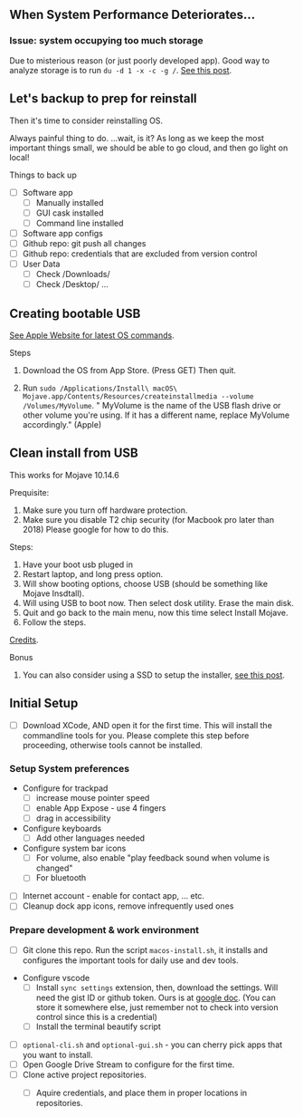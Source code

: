 ## When System Performance Deteriorates...

### Issue: system occupying too much storage

Due to misterious reason (or just poorly developed app). Good way to analyze storage is to run `du -d 1 -x -c -g /`. [See this post](https://forums.macrumors.com/threads/system-taking-up-285-gb-of-space.2106785/page-3).

## Let's backup to prep for reinstall

Then it's time to consider reinstalling OS.

Always painful thing to do. ...wait, is it? As long as we keep the most important things small, we should be able to go cloud, and then go light on local!

Things to back up
- [ ] Software app
    - [ ] Manually installed
    - [ ] GUI cask installed
    - [ ] Command line installed
- [ ] Software app configs
- [ ] Github repo: git push all changes
- [ ] Github repo: credentials that are excluded from version control
- [ ] User Data
    - [ ] Check /Downloads/
    - [ ] Check /Desktop/
    ...

## Creating bootable USB

[See Apple Website for latest OS commands](https://support.apple.com/en-us/HT201372).

Steps

1. Download the OS from App Store. (Press GET) Then quit.

1. Run `sudo /Applications/Install\ macOS\ Mojave.app/Contents/Resources/createinstallmedia --volume /Volumes/MyVolume`. " MyVolume is the name of the USB flash drive or other volume you're using. If it has a different name, replace MyVolume accordingly." (Apple)

## Clean install from USB

This works for Mojave 10.14.6

Prequisite:

1. Make sure you turn off hardware protection.
1. Make sure you disable T2 chip security (for Macbook pro later than 2018) Please google for how to do this.

Steps:

1. Have your boot usb pluged in
1. Restart laptop, and long press option.
1. Will show booting options, choose USB (should be something like Mojave Insdtall).
1. Will using USB to boot now. Then select dosk utility. Erase the main disk.
1. Quit and go back to the main menu, now this time select Install Mojave.
1. Follow the steps.

[Credits](https://www.macrumors.com/how-to/clean-install-macos-10-14-mojave/).

Bonus

1. You can also consider using a SSD to setup the installer, [see this post](https://www.macworld.com/article/3284378/how-to-create-a-bootable-macos-mojave-installer-drive.html).

## Initial Setup

- [ ] Download XCode, AND open it for the first time. This will install the commandline tools for you. Please complete this step before proceeding, otherwise tools cannot be installed.

### Setup System preferences

- Configure for trackpad 
  - [ ] increase mouse pointer speed 
  - [ ] enable App Expose - use 4 fingers
  - [ ] drag in accessibility
- Configure keyboards
  - [ ] Add other languages needed
- Configure system bar icons
  - [ ] For volume, also enable "play feedback sound when volume is changed"
  - [ ] For bluetooth
- [ ] Internet account - enable for contact app, ... etc.
- [ ] Cleanup dock app icons, remove infrequently used ones

### Prepare development & work environment 

- [ ] Git clone this repo. Run the script `macos-install.sh`, it installs and configures the important tools for daily use and dev tools.
- Configure vscode
  - [ ] Install `sync settings` extension, then, download the settings. Will need the gist ID or github token. Ours is at [google doc](https://docs.google.com/document/d/1GGaX4JhbbBAzFxMvFRIvef7nMDdFpmi_ZGQ7Evnvbno/edit). (You can store it somewhere else, just remember not to check into version control since this is a credential)
  - [ ] Install the terminal beautify script
- [ ] `optional-cli.sh` and `optional-gui.sh` - you can cherry pick apps that you want to install.
- [ ] Open Google Drive Stream to configure for the first time.
- [ ] Clone active project repositories.
    - [ ] Aquire credentials, and place them in proper locations in repositories.

